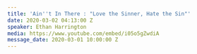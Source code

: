 ```yaml
---
title: 'Ain''t In There : "Love the Sinner, Hate the Sin"'
date: 2020-03-02 04:13:00 Z
speaker: Ethan Harrington
media: https://www.youtube.com/embed/i05o5gZwdiA
message_date: 2020-03-01 10:00:00 Z
---
```


